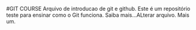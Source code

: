 #GIT COURSE
Arquivo de introducao de git e github.
Este é um repositório teste para ensinar como o Git funciona.
Saiba mais...ALterar arquivo.
Mais um.
